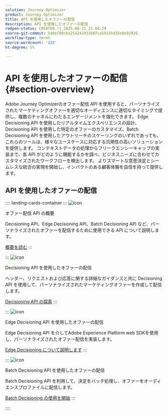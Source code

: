 ```yaml
---
solution: Journey Optimizer
product: Journey Optimizer
title: API を使用したオファーの配信
description: API を使用したオファーの配信
redpen-status: CREATED_||_2025-08-11_21-04-29
source-git-commit: 5a8ef88cba254241933607ca59156d35e0e92926
workflow-type: tm+mt
source-wordcount: '222'
ht-degree: 5%

---
```



# API を使用したオファーの配信{#section-overview}

Adobe Journey Optimizerのオファー配信 API を使用すると、パーソナライズされたマーケティングオファーを適切なオーディエンスに適切なタイミングで提供し、複数のチャネルにわたるエンゲージメントを強化できます。 Edge Decisioning API を使用したリアルタイムエクスペリエンスの設計、Decisioning API を使用した特定のオファーのカスタマイズ、Batch Decisioning API を使用したアウトリーチのスケーリングのいずれであっても、これらのツールは、様々なユースケースに対応する汎用性の高いソリューションを提供します。 コンテキストデータの処理からフリークエンシーキャップの実装まで、各 API がどのように機能するかを調べ、ビジネスニーズに合わせてカスタマイズされたワークフローを検出します。 よりスマートな意思決定とシームレスな統合の実現を開始し、インパクトのある顧客体験を自信を持って提供します。

## API を使用したオファーの配信

:::: landing-cards-container
:::
![icon](https://cdn.experienceleague.adobe.com/icons/book.svg)

オファー配信 API の概要

Decisioning API、Edge Decisioning API、Batch Decisioning API など、パーソナライズされたオファーを配信するために使用できる API について説明します。

[概要を読む](../using/offers/api-reference/offer-delivery-api/start-offer-delivery-apis.md)
:::

:::
![icon](https://cdn.experienceleague.adobe.com/icons/code-branch.svg)

Decisioning API を使用したオファーの配信

ヘッダー、リクエストおよび応答に関する詳細なガイダンスと共に Decisioning API を使用して、パーソナライズされたマーケティングオファーを作成して配信します。

[Decisioning API の探索](../using/offers/api-reference/offer-delivery-api/decisioning-api.md)
:::

:::
![icon](https://cdn.experienceleague.adobe.com/icons/gear.svg)

Edge Decisioning API を使用したオファーの配信

Edge Decisioning API を介してAdobe Experience Platform web SDKを使用し、パーソナライズされたオファー配信を実装します。

[Edge Decisioning について説明します](../using/offers/api-reference/offer-delivery-api/edge-decisioning-api.md)
:::

:::
![icon](https://cdn.experienceleague.adobe.com/icons/list-check.svg)

Batch Decisioning API を使用したオファーの配信

Batch Decisioning API を利用して、決定をバッチ処理し、オファーをオーディエンスプロファイルに配信します。

[Batch Decisioning の使用を開始](../using/offers/api-reference/offer-delivery-api/batch-decisioning-api.md)
:::

::::
